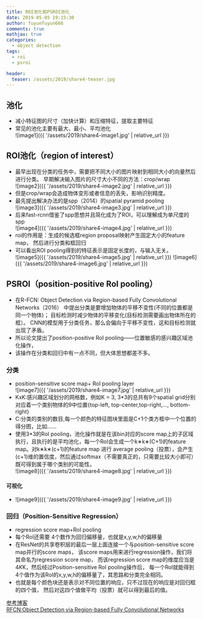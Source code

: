 ```yaml
---
title: ROI池化和PSROI池化
date: 2019-05-05 19:15:30
author: fuyunfuyun666
comments: true
mathjax: true
categories:
  - object detection
tags:
  - roi
  - psroi

header:
  teaser: /assets/2019/share4-teaser.jpg
---
```


## 池化

* 减小特征图的尺寸（加快计算）和压缩特征，提取主要特征
* 常见的池化主要有最大、最小、平均池化  
![image1]({{ '/assets/2019/share4-image1.jpg' | relative_url }})

## ROI池化（region of interest）

* 最早出现在分类的任务中，需要把不同大小的图片映射到相同大小的向量然后进行分类。
早期解决输入图片的尺寸大小不同的方法：crop/wrap  
![image2]({{ '/assets/2019/share4-image2.jpg' | relative_url }})
* 但是crop/wrap会造成物体变形或者信息的丢失，影响识别精度。
* 最先提出解决办法的是spp（2014）的spatial pyramid pooling  
![image3]({{ '/assets/2019/share4-image3.jpg' | relative_url }})
* 后来fast-rcnn借鉴了spp思想并且简化成为了ROI，可以理解成为单尺度的spp  
![image4]({{ '/assets/2019/share4-image4.jpg' | relative_url }})
* roi的作用是：生成的候选框region proposal映射产生固定大小的feature map，
然后进行分类和框回归
* 可以看出ROI pooling得到的特征表示是固定长度的，与输入无关。  
![image5]({{ '/assets/2019/share4-image5.jpg' | relative_url }})
![image6]({{ '/assets/2019/share4-image6.jpg' | relative_url }})

## PSROI（position-positive RoI pooling）

* 在R-FCN: Object Detection via Region-based Fully Convolutional Networks（2016）
中提出分类是要增加物体的平移不变性(不同的位置都是同一个物体)；
目标检测时减少物体的平移变化(目标检测需要画出物体所在的框）。
CNN的模型用于分类任务，那么会偏向于平移不变性，这和目标检测就出现了矛盾。
* 所以论文提出了position-positive RoI pooling——位置敏感的感兴趣区域池化操作，
* 该操作在分类和回归中有一点不同，但大体思想都差不多。

### 分类

* position-sensitive score map+ RoI pooling layer  
![image7]({{ '/assets/2019/share4-image7.jpg' | relative_url }})
* KxK:感兴趣区域划分的网格数，例如K = 3, 3*3的总共有9个spatial grid分别对应着一个类别物体的9中位置{top-left, top-center,top-right,…, bottom-right}
* C:分类的类别的数目,每一个颜色的特征图块里面是C+1个类方框中一个位置的得分图，比如……
* 使用3*3的RoI pooling，池化操作就是在该bin对应的score map上的子区域执行，且执行的是平均池化，每一个RoI会生成一个k∗k∗(C+1)的feature map。对k∗k∗(c+1)的feature map 进行 average pooling（投票），会产生(c+1)维的置信度，然后通过softmax（不需要真正的，只需要比较大小即可）既可得到属于哪个类别的可能性。  
![image8]({{ '/assets/2019/share4-image8.jpg' | relative_url }})

#### 可视化

* ![image9]({{ '/assets/2019/share4-image9.jpg' | relative_url }})

### 回归（Position-Sensitive Regression）

* regression score map+RoI pooling
* 每个RoI还需要 4个数作为回归偏移量，也就是x,y,w,h的偏移量
* 在ResNet的共享卷积层的最后一层上面连接一个与position-sensitive score map并行的score maps，
该score maps用来进行regression操作，我们将其命名为regression score map，
而该regression score map的维度应当是 4*K*K，然后经过Position-sensitive RoI pooling操作后，
每一个RoI就能得到4个值作为该RoI的x,y,w,h的偏移量了，其思路和分类完全相同。
* 也就是每个颜色块还是表示对不同位置的响应，只不过现在的响应是对回归框的四个值，
然后对这四个值做平均（投票）就可以得到最后的值。

[参考博客](https://blog.csdn.net/WZZ18191171661/article/details/79481135)  
[RFCN:Object Detection via Region-based Fully Convolutional Networks](https://arxiv.org/abs/1605.06409)
